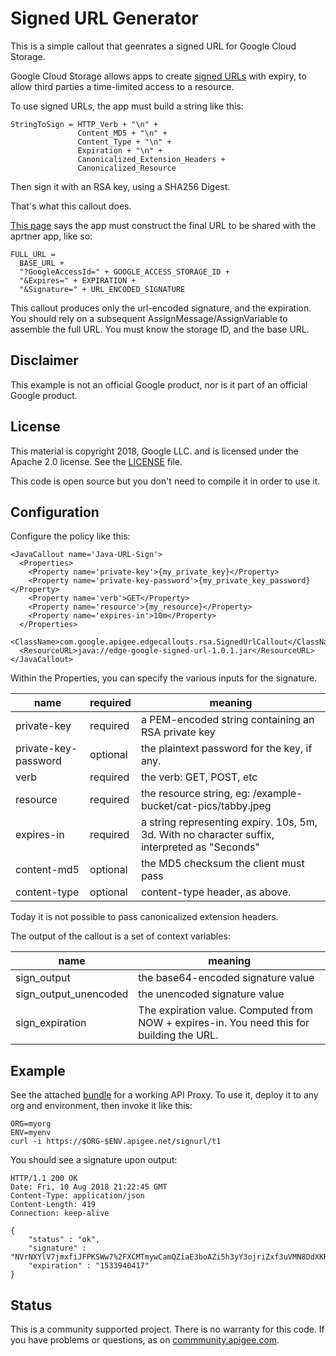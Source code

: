 # Signed URL Generator

This is a simple callout that geenrates a signed URL for Google Cloud Storage.

Google Cloud Storage allows apps to create [signed URLs](https://cloud.google.com/storage/docs/access-control/signed-urls) with expiry, to allow third parties a time-limited access to a resource.

To use signed URLs, the app must build a string like this:

```
StringToSign = HTTP_Verb + "\n" +
               Content_MD5 + "\n" +
               Content_Type + "\n" +
               Expiration + "\n" +
               Canonicalized_Extension_Headers +
               Canonicalized_Resource
```

Then sign it with an RSA key, using a SHA256 Digest.

That's what this callout does.

[This page](https://cloud.google.com/storage/docs/access-control/create-signed-urls-program)
says the app must construct the final URL to be shared with the aprtner app, like so:

```
FULL_URL =
  BASE_URL +
  "?GoogleAccessId=" + GOOGLE_ACCESS_STORAGE_ID +
  "&Expires=" + EXPIRATION +
  "&Signature=" + URL_ENCODED_SIGNATURE
```

This callout produces only the url-encoded signature, and the expiration. You should rely on a subsequent
AssignMessage/AssignVariable to assemble the full URL. You must know the storage ID, and the base URL.

## Disclaimer

This example is not an official Google product, nor is it part of an official Google product.

## License

This material is copyright 2018, Google LLC.
and is licensed under the Apache 2.0 license. See the [LICENSE](LICENSE) file.

This code is open source but you don't need to compile it in order to use it.


## Configuration

Configure the policy like this:

```
<JavaCallout name='Java-URL-Sign'>
  <Properties>
    <Property name='private-key'>{my_private_key}</Property>
    <Property name='private-key-password'>{my_private_key_password}</Property>
    <Property name='verb'>GET</Property>
    <Property name='resource'>{my_resource}</Property>
    <Property name='expires-in'>10m</Property>
  </Properties>
  <ClassName>com.google.apigee.edgecallouts.rsa.SignedUrlCallout</ClassName>
  <ResourceURL>java://edge-google-signed-url-1.0.1.jar</ResourceURL>
</JavaCallout>
```

Within the Properties, you can specify the various inputs for the signature.

| name                 | required | meaning |
| -------------------- | -------- | -------------------------------------------------- |
| private-key          | required | a PEM-encoded string containing an RSA private key |
| private-key-password | optional | the plaintext password for the key, if any. |
| verb                 | required | the verb: GET, POST, etc |
| resource             | required | the resource string, eg: /example-bucket/cat-pics/tabby.jpeg |
| expires-in           | required | a string representing expiry.  10s, 5m, 3d.  With no character suffix, interpreted as "Seconds" |
| content-md5          | optional | the MD5 checksum the client must pass |
| content-type         | optional | content-type header, as above. |

Today it is not possible to pass canonicalized extension headers.

The output of the callout is a set of context variables:

| name                  | meaning |
| --------------------- | ------------------------------------------------------------------------------ |
| sign_output           | the base64-encoded signature value                                                  |
| sign_output_unencoded | the unencoded signature value                                                       |
| sign_expiration       | The expiration value. Computed from NOW + expires-in. You need this for building the URL. |


## Example

See the attached [bundle](./bundle) for a working API Proxy.
To use it, deploy it to any org and environment, then invoke it like this:

```
ORG=myorg
ENV=myenv
curl -i https://$ORG-$ENV.apigee.net/signurl/t1
```

You should see a signature upon output:

```
HTTP/1.1 200 OK
Date: Fri, 10 Aug 2018 21:22:45 GMT
Content-Type: application/json
Content-Length: 419
Connection: keep-alive

{
    "status" : "ok",
    "signature" : "NVrNXYlV7jmxfiJFPKSWw7%2FXCMTmywCamQZiaE3boAZi5h3yY3ojriZxf3uVMN8DdXKRWF%2FyLa7%2FsfuQyq7qeJTYTvtR4z9mAdOgHNG1tJD1HqVol5F89GwCTBYWuSHwNeFCFIn8JoTZ%2Bc8K5UXhN7l2cMJmnvWGsm44%2B01HybRY9nqToeWPlZJs7lBLoBZRzTY5949DCRYTscuzKdx9ltJFmOF3EbRtJRLfvj0GkiJeiGHmQuflxilAriO2ZWpWXtyi46OM2jIX6iXcjQeqPra%2BByRE9xnF2ZmHrAHFv6NezbudnL%2FrZInLYVdbwRnlcdzE534BiLx2LHmFc08fYw%3D%3D",
    "expiration" : "1533940417"
}

```



## Status

This is a community supported project. There is no warranty for this code.
If you have problems or questions, as on [commmunity.apigee.com](https://community.apigee.com).
